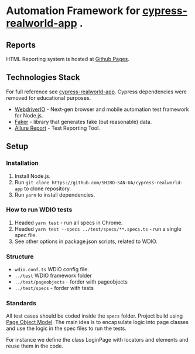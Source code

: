 # Automation Framework for [cypress-realworld-app](https://github.com/cypress-io/cypress-realworld-app) .


## Reports

HTML Reporting system is hosted at [Github Pages](https://shiro-san-ua.github.io/cypress-realworld-app/).

## Technologies Stack
For full reference see [cypress-realworld-app](https://github.com/cypress-io/cypress-realworld-app).
Cypress dependencies were removed for educational purposes.

-   [WebdriverIO](https://webdriver.io/) - Next-gen browser and mobile automation test framework for Node.js.
-   [Faker](https://fakerjs.dev/guide/) - library that generates fake (but reasonable) data.
-   [Allure Report](https://allurereport.org/) - Test Reporting Tool.


## Setup

### Installation

1.  Install Node.js.
1.  Run `git clone https://github.com/SHIRO-SAN-UA/cypress-realworld-app` to clone repository.
1.  Run `yarn` to install dependencies.

### How to run WDIO tests

1.  Headed `yarn test` - run all specs in Chrome.
1.  Headed `yarn test --specs ../test/specs/**.specs.ts` - run a single spec file.
1.  See other options in package.json scripts, related to WDIO.


### Structure

-   `wdio.conf.ts` WDIO config file.
-   `../test` WDIO framework folder
-   `../test/pageobjects` - forder with pageobjects
-   `../test/specs` - forder with tests


### Standards

All test cases should be coded inside the `specs` folder.
Project build using [Page Object Model](https://playwright.dev/docs/pom). The main idea is to encapsulate logic into page classes and use the logic in the spec files to run the tests.

For instance we define the class LoginPage with locators and elements and reuse them in the code.